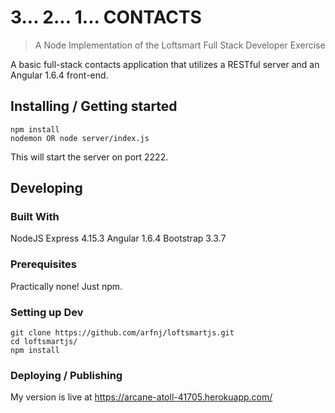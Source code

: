 # 3... 2... 1... CONTACTS
> A Node Implementation of the Loftsmart Full Stack Developer Exercise

A basic full-stack contacts application that utilizes a RESTful server and an Angular 1.6.4 front-end.

## Installing / Getting started

```shell
npm install
nodemon OR node server/index.js
```

This will start the server on port 2222.

## Developing

### Built With
NodeJS
Express 4.15.3
Angular 1.6.4
Bootstrap 3.3.7

### Prerequisites
Practically none!  Just npm.


### Setting up Dev

```shell
git clone https://github.com/arfnj/loftsmartjs.git
cd loftsmartjs/
npm install
```

### Deploying / Publishing
My version is live at https://arcane-atoll-41705.herokuapp.com/